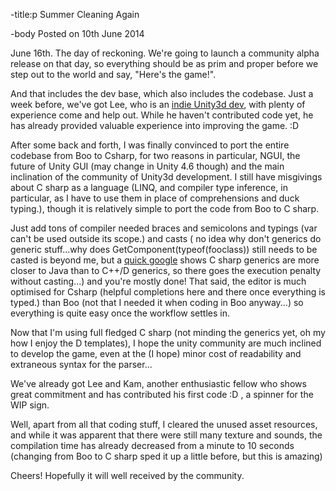 -title:p
Summer Cleaning Again

-body
Posted on 10th June 2014

June 16th. The day of reckoning. We're going to launch a community alpha release on that day, so everything should be as prim and proper before we step out to the world and say, "Here's the game!".

And that includes the dev base, which also includes the codebase. Just a week before, we've got Lee, who is an [indie Unity3d dev](https://www.kickstarter.com/projects/quickfix/magic-meisters-a-co-op-magical-action-rpg-for-pc-m), with plenty of experience come and help out. While he haven't contributed code yet, he has already provided valuable experience into improving the game. :D

After some back and forth, I was finally convinced to port the entire codebase from Boo to Csharp, for two reasons in particular, NGUI, the future of Unity GUI (may change in Unity 4.6 though) and the main inclination of the community of Unity3d development. I still have misgivings about C sharp as a language (LINQ, and compiler type inference, in particular, as I have to use them in place of comprehensions and duck typing.), though it is relatively simple to port the code from Boo to C sharp. 

Just add tons of compiler needed braces and semicolons and typings (var can't be used outside its scope.) and casts ( no idea why don't generics do generic stuff...why does GetComponent(typeof(fooclass)) still needs to be casted is beyond me, but a [quick google](http://answers.unity3d.com/questions/358992/c-getcomponent-result-error-cast.html) shows C sharp generics are more closer to Java than to C++/D generics, so there goes the execution penalty without casting...) and you're mostly done! That said, the editor is much optimised for Csharp (helpful completions here and there once everything is typed.) than Boo (not that I needed it when coding in Boo anyway...) so everything is quite easy once the workflow settles in.

Now that I'm using full fledged C sharp (not minding the generics yet, oh my how I enjoy the D templates), I hope the unity community are much inclined to develop the game, even at the (I hope) minor cost of readability and extraneous syntax for the parser...

We've already got Lee and Kam, another enthusiastic fellow who shows great commitment and has contributed his first code :D , a spinner for the WIP sign. 

Well, apart from all that coding stuff, I cleared the unused asset resources, and while it was apparent that there were still many texture and sounds, the compilation time has already decreased from a minute to 10 seconds (changing from Boo to C sharp sped it up a little before, but this is amazing)

Cheers! Hopefully it will well received by the community. 